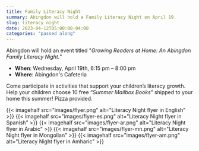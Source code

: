 ```yaml
---
title: Family Literacy Night
summary: Abingdon will hold a Family Literacy Night on April 19.
slug: literacy night
date: 2023-04-12T05:00:00-04:00
categories: "passed along"
---
```


Abingdon will hold an event titled "*Growing Readers at Home: An Abingdon Family Literacy Night.*"

- **When**: Wednesday, April 19th, 6:15 pm – 8:00 pm
- **Where**: Abingdon's Cafeteria

Come participate in activities that support your children’s literacy growth. Help your children choose 10 free “*Summer Mailbox Books*” shipped to your home this summer! Pizza provided.

{{< imagehalf src="images/flyer.png" alt="Literacy Night flyer in English" >}}
{{< imagehalf src="images/flyer-es.png" alt="Literacy Night flyer in Spanish" >}}
{{< imagehalf src="images/flyer-ar.png" alt="Literacy Night flyer in Arabic" >}}
{{< imagehalf src="images/flyer-mn.png" alt="Literacy Night flyer in Mongolian" >}}
{{< imagehalf src="images/flyer-am.png" alt="Literacy Night flyer in Amharic" >}}